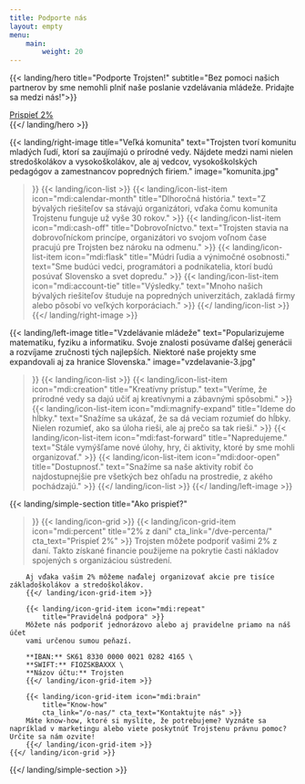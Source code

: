 ```yaml
---
title: Podporte nás
layout: empty
menu:
    main:
        weight: 20
---
```


{{< landing/hero
    title="Podporte Trojsten!"
    subtitle="Bez pomoci našich partnerov by sme nemohli plniť naše poslanie vzdelávania mládeže. Pridajte sa medzi nás!">}}
    <div class="text-center mt-10">
    <a href="https://trojsten.sk/dve-percenta/" class="btn">
        Prispieť 2%
    </a>
    </div>
{{</ landing/hero >}}

{{< landing/right-image
    title="Veľká komunita"
    text="Trojsten tvorí komunitu mladých ľudí, ktorí sa zaujímajú o prírodné vedy. Nájdete medzi nami nielen stredoškolákov a vysokoškolákov, ale aj vedcov, vysokoškolských pedagógov a zamestnancov popredných firiem."
    image="komunita.jpg"
>}}
    {{< landing/icon-list >}}
        {{< landing/icon-list-item icon="mdi:calendar-month"
            title="Dlhoročná história."
            text="Z bývalých riešiteľov sa stávajú organizátori, vďaka čomu komunita Trojstenu funguje už vyše 30 rokov." >}}
        {{< landing/icon-list-item icon="mdi:cash-off"
            title="Dobrovoľníctvo."
            text="Trojsten stavia na dobrovoľníckom princípe, organizátori vo svojom voľnom čase pracujú pre Trojsten bez nároku na odmenu." >}}
        {{< landing/icon-list-item icon="mdi:flask"
            title="Múdri ľudia a výnimočné osobnosti."
            text="Sme budúci vedci, programátori a podnikatelia, ktorí budú posúvať Slovensko a svet dopredu." >}}
        {{< landing/icon-list-item icon="mdi:account-tie"
            title="Výsledky."
            text="Mnoho našich bývalých riešiteľov študuje na popredných univerzitách, zakladá firmy alebo pôsobí vo veľkých korporáciach." >}}
    {{</ landing/icon-list >}}
{{</ landing/right-image >}}


{{< landing/left-image
    title="Vzdelávanie mládeže"
    text="Popularizujeme matematiku, fyziku a informatiku. Svoje znalosti posúvame ďalšej generácii a rozvíjame zručnosti tých najlepších. Niektoré naše projekty sme expandovali aj za hranice Slovenska."
    image="vzdelavanie-3.jpg"
>}}
    {{< landing/icon-list >}}
        {{< landing/icon-list-item icon="mdi:creation"
            title="Kreatívny prístup."
            text="Veríme, že prírodné vedy sa dajú učiť aj kreatívnymi a zábavnými spôsobmi." >}}
        {{< landing/icon-list-item icon="mdi:magnify-expand"
            title="Ideme do hĺbky."
            text="Snažíme sa ukázať, že sa dá veciam rozumieť do hĺbky. Nielen rozumieť, ako sa úloha rieši, ale aj prečo sa tak rieši." >}}
        {{< landing/icon-list-item icon="mdi:fast-forward"
            title="Napredujeme."
            text="Stále vymýšľame nové úlohy, hry, či aktivity, ktoré by sme mohli organizovať." >}}
        {{< landing/icon-list-item icon="mdi:door-open"
            title="Dostupnosť."
            text="Snažíme sa naše aktivity robiť čo najdostupnejšie pre všetkých bez ohľadu na prostredie, z akého pochádzajú." >}}
    {{</ landing/icon-list >}}
{{</ landing/left-image >}}


{{< landing/simple-section
    title="Ako prispieť?"
>}}
    {{< landing/icon-grid >}}
        {{< landing/icon-grid-item icon="mdi:percent"
            title="2% z daní"
            cta_link="/dve-percenta/" cta_text="Prispieť 2%" >}}
        Trojsten môžete podporiť vašimi 2% z daní. 
        Takto získané financie použijeme na pokrytie časti nákladov spojených s organizáciou sústredení.

        Aj vďaka vašim 2% môžeme naďalej organizovať akcie pre tisíce základoškolákov a stredoškolákov. 
        {{</ landing/icon-grid-item >}}

        {{< landing/icon-grid-item icon="mdi:repeat"
            title="Pravidelná podpora" >}}
        Môžete nás podporiť jednorázovo alebo aj pravidelne priamo na náš účet
        vami určenou sumou peňazí.

        **IBAN:** SK61 8330 0000 0021 0282 4165 \
        **SWIFT:** FIOZSKBAXXX \
        **Názov účtu:** Trojsten
        {{</ landing/icon-grid-item >}}

        {{< landing/icon-grid-item icon="mdi:brain"
            title="Know-how"
            cta_link="/o-nas/" cta_text="Kontaktujte nás" >}}
        Máte know-how, ktoré si myslíte, že potrebujeme? Vyznáte sa napríklad v marketingu alebo viete poskytnúť Trojstenu právnu pomoc? Určite sa nám ozvite!
        {{</ landing/icon-grid-item >}}
    {{</ landing/icon-grid >}}
{{</ landing/simple-section >}}
